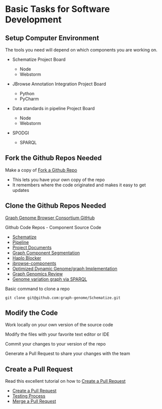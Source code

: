 # Basic Tasks for Software Development


## Setup Computer Environment

The tools you need will depend on which components you are working on.

* Schematize Project Board
    * Node
    * Webstorm
    
* JBrowse Annotation Integration Project Board
    * Python
    * PyCharm
    
* Data standards in pipeline Project Board
    * Node
    * Webstorm
    
* SPODGI
    * SPARQL


## Fork the Github Repos Needed

Make a copy of 
[Fork a Github Repo](https://help.github.com/en/github/getting-started-with-github/fork-a-repo)

* This lets you have your own copy of the repo
* It remembers where the code originated and makes it easy to get updates


## Clone the Github Repos Needed


[Graph Genome Browser Consortium GitHub](https://github.com/graph-genome)

Github Code Repos - Component Source Code

* [Schematize](https://github.com/graph-genome/Schematize)
* [Pipeline](https://github.com/graph-genome/pipeline)
* [Project Documents](https://github.com/graph-genome/graph-genome.github.io)
* [Graph Component Segmentation](https://github.com/graph-genome/component_segmentation)
* [Haplo Blocker](https://github.com/graph-genome/HaploBlocker)
* [jbrowse-components](https://github.com/graph-genome/jbrowse-components)
* [Optimized Dynamic Genome/graph Implementation](https://github.com/graph-genome/odgi)
* [Graph Genomics Review](https://github.com/graph-genome/graph-genomics-review)
* [Genome variation graph via SPARQL](https://github.com/graph-genome/spodgi)

Basic command to clone a repo

    git clone git@github.com:graph-genome/Schematize.git


## Modify the Code

Work locally on your own version of the source code

Modify the files with your favorite text editor or IDE

Commit your changes to your version of the repo

Generate a Pull Request to share your changes with the team


## Create a Pull Request

Read this excellent tutorial on how to [Create a Pull Request](https://yangsu.github.io/pull-request-tutorial/)

* [Create a Pull Request](create-pull-request)
* [Testing Process](testing)
* [Merge a Pull Request](merge-pull-request)

